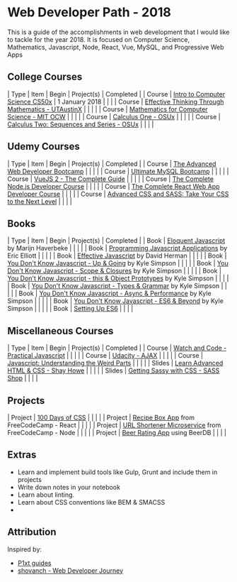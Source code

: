 # Web Developer Path - 2018
This is a guide of the accomplishments in web development that I would like to tackle for the year 2018.  It is focused on Computer Science, Mathematics, Javascript, Node, React, Vue, MySQL, and Progressive Web Apps

## College Courses
| Type | Item | Begin | Project(s) | Completed |
| Course | [Intro to Computer Science CS50x](https://courses.edx.org/courses/course-v1%3AHarvardX%2BCS50%2BX/) | 1 January 2018 | | |
| Course | [Effective Thinking Through Mathematics - UTAustinX](https://www.edx.org/course/effective-thinking-through-mathematics-utaustinx-ut-9-01x-0) | | | |
| Course | [Mathematics for Computer Science - MIT OCW](https://ocw.mit.edu/courses/electrical-engineering-and-computer-science/6-042j-mathematics-for-computer-science-spring-2015/) | | | |
| Course | [Calculus One - OSUx](https://www.coursera.org/learn/calculus1) | | | |
| Course | [Calculus Two: Sequences and Series - OSUx](https://www.coursera.org/learn/advanced-calculus) | | | |

## Udemy Courses

| Type | Item | Begin | Project(s) | Completed |
| Course | [The Advanced Web Developer Bootcamp](https://www.udemy.com/the-advanced-web-developer-bootcamp/) | | | |
| Course | [Ultimate MySQL Bootcamp](https://www.udemy.com/the-ultimate-mysql-bootcamp-go-from-sql-beginner-to-expert/) | | | |
| Course | [VueJS 2 - The Complete Guide](https://www.udemy.com/vuejs-2-the-complete-guide/) | | | |
| Course | [The Complete Node.js Developer Course](https://www.udemy.com/the-complete-nodejs-developer-course-2/) | | | |
| Course | [The Complete React Web App Developer Course](https://www.udemy.com/react-2nd-edition/) | | | |
| Course | [Advanced CSS and SASS: Take Your CSS to the Next Level](https://www.udemy.com/advanced-css-and-sass/) | | | |

## Books

| Type | Item | Begin | Project(s) | Completed |
| Book | [Eloquent Javascript](http://eloquentjavascript.net/) by Marijn Haverbeke | | | |
| Book | [Programming Javascript Applications](https://ericelliottjs.com/product/programming-javascript-applications-ebook/) by Eric Elliott | | | |
| Book | [Effective Javascript](http://effectivejs.com/) by David Herman | | | |
| Book | [You Don't Know Javascript - Up & Going](https://github.com/getify/You-Dont-Know-JS/blob/master/up%20&%20going/README.md#you-dont-know-js-up--going/) by Kyle Simpson | | | |
| Book | [You Don't Know Javascript - Scope & Closures](https://github.com/getify/You-Dont-Know-JS/blob/master/scope%20&%20closures/README.md#you-dont-know-js-scope--closures) by Kyle Simpson  | | | |
| Book | [You Don't Know Javascript - this & Object Prototypes](https://github.com/getify/You-Dont-Know-JS/blob/master/this%20&%20object%20prototypes/README.md#you-dont-know-js-this--object-prototypes) by Kyle Simpson  | | | |
| Book | [You Don't Know Javascript - Types & Grammar](https://github.com/getify/You-Dont-Know-JS/blob/master/types%20&%20grammar/README.md#you-dont-know-js-types--grammar) by Kyle Simpson  | | | |
| Book | [You Don't Know Javascript - Async & Performance](https://github.com/getify/You-Dont-Know-JS/blob/master/async%20&%20performance/README.md#you-dont-know-js-async--performance) by Kyle Simpson  | | | |
| Book | [You Don't Know Javascript - ES6 & Beyond](https://github.com/getify/You-Dont-Know-JS/blob/master/es6%20&%20beyond/README.md#you-dont-know-js-es6--beyond) by Kyle Simpson  | | | |
| Book | [Setting Up ES6](http://exploringjs.com/setting-up-es6.html) | | | |


## Miscellaneous Courses

| Type | Item | Begin | Project(s) | Completed |
| Course | [Watch and Code - Practical Javascript](https://watchandcode.com/p/practical-javascript) | | |  |
| Course | [Udacity - AJAX](https://www.udacity.com/course/intro-to-ajax--ud110) | | | |
| Course | [Javascript: Understanding the Weird Parts](https://www.udemy.com/understand-javascript/) | | | |
| Slides | [Learn Advanced HTML &amp; CSS - Shay Howe](https://learn.shayhowe.com/advanced-html-css/) | | | |
| Slides | [Getting Sassy with CSS - SASS Shop](http://www.sassshop.com/#/) | | | |


## Projects

| Project | [100 Days of CSS](http://www.sassshop.com/#/) | | | |
| Project | [Recipe Box App](#) from FreeCodeCamp - React | | | |
| Project | [URL Shortener Microservice](#) from FreeCodeCamp - Node | | | |
| Project | [Beer Rating App](#) using BeerDB | | | |


## Extras
- Learn and implement build tools like Gulp, Grunt and include them in projects
- Write down notes in your notebook
- Learn about linting.
- Learn about CSS conventions like BEM &amp; SMACSS
-

## Attribution
Inspired by:
- [P1xt guides](https://github.com/P1xt/p1xt-guides)
- [shovanch - Web Developer Journey](https://github.com/shovanch/web-developer-journey)